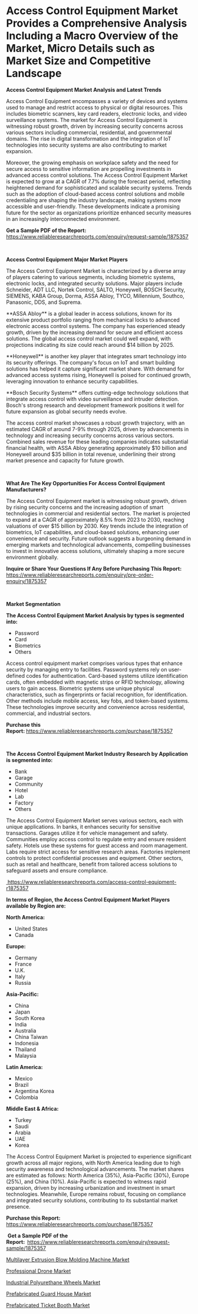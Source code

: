 <p><h1>Access Control Equipment Market Provides a Comprehensive Analysis Including a Macro Overview of the Market, Micro Details such as Market Size and Competitive Landscape</h1></p><p><strong>Access Control Equipment Market Analysis and Latest Trends</strong></p>
<p><p>Access Control Equipment encompasses a variety of devices and systems used to manage and restrict access to physical or digital resources. This includes biometric scanners, key card readers, electronic locks, and video surveillance systems. The market for Access Control Equipment is witnessing robust growth, driven by increasing security concerns across various sectors including commercial, residential, and governmental domains. The rise in digital transformation and the integration of IoT technologies into security systems are also contributing to market expansion.</p><p>Moreover, the growing emphasis on workplace safety and the need for secure access to sensitive information are propelling investments in advanced access control solutions. The Access Control Equipment Market is expected to grow at a CAGR of 7.7% during the forecast period, reflecting heightened demand for sophisticated and scalable security systems. Trends such as the adoption of cloud-based access control solutions and mobile credentialing are shaping the industry landscape, making systems more accessible and user-friendly. These developments indicate a promising future for the sector as organizations prioritize enhanced security measures in an increasingly interconnected environment.</p></p>
<p><strong>Get a Sample PDF of the Report:&nbsp;</strong> <a href="https://www.reliableresearchreports.com/enquiry/request-sample/1875357?utm_campaign=36&utm_medium=2&utm_source=Github&utm_content=ia&utm_term=19022025&utm_id=access-control-equipment">https://www.reliableresearchreports.com/enquiry/request-sample/1875357</a></p>
<p>&nbsp;</p>
<p><strong>Access Control Equipment Major Market Players</strong></p>
<p><p>The Access Control Equipment Market is characterized by a diverse array of players catering to various segments, including biometric systems, electronic locks, and integrated security solutions. Major players include Schneider, ADT LLC, Nortek Control, SALTO, Honeywell, BOSCH Security, SIEMENS, KABA Group, Dorma, ASSA Abloy, TYCO, Millennium, Southco, Panasonic, DDS, and Suprema. </p><p>**ASSA Abloy** is a global leader in access solutions, known for its extensive product portfolio ranging from mechanical locks to advanced electronic access control systems. The company has experienced steady growth, driven by the increasing demand for secure and efficient access solutions. The global access control market could well expand, with projections indicating its size could reach around $14 billion by 2025.</p><p>**Honeywell** is another key player that integrates smart technology into its security offerings. The company's focus on IoT and smart building solutions has helped it capture significant market share. With demand for advanced access systems rising, Honeywell is poised for continued growth, leveraging innovation to enhance security capabilities.</p><p>**Bosch Security Systems** offers cutting-edge technology solutions that integrate access control with video surveillance and intruder detection. Bosch's strong research and development framework positions it well for future expansion as global security needs evolve.</p><p>The access control market showcases a robust growth trajectory, with an estimated CAGR of around 7-9% through 2025, driven by advancements in technology and increasing security concerns across various sectors. Combined sales revenue for these leading companies indicates substantial financial health, with ASSA Abloy generating approximately $10 billion and Honeywell around $35 billion in total revenue, underlining their strong market presence and capacity for future growth.</p></p>
<p>&nbsp;</p>
<p><strong>What Are The Key Opportunities For Access Control Equipment Manufacturers?</strong></p>
<p><p>The Access Control Equipment market is witnessing robust growth, driven by rising security concerns and the increasing adoption of smart technologies in commercial and residential sectors. The market is projected to expand at a CAGR of approximately 8.5% from 2023 to 2030, reaching valuations of over $15 billion by 2030. Key trends include the integration of biometrics, IoT capabilities, and cloud-based solutions, enhancing user convenience and security. Future outlook suggests a burgeoning demand in emerging markets and technological advancements, compelling businesses to invest in innovative access solutions, ultimately shaping a more secure environment globally.</p></p>
<p><strong>Inquire or Share Your Questions If Any Before Purchasing This Report:</strong> <a href="https://www.reliableresearchreports.com/enquiry/pre-order-enquiry/1875357?utm_campaign=36&utm_medium=2&utm_source=Github&utm_content=ia&utm_term=19022025&utm_id=access-control-equipment">https://www.reliableresearchreports.com/enquiry/pre-order-enquiry/1875357</a></p>
<p>&nbsp;</p>
<p><strong>Market Segmentation</strong></p>
<p><strong>The Access Control Equipment Market Analysis by types is segmented into:</strong></p>
<p><ul><li>Password</li><li>Card</li><li>Biometrics</li><li>Others</li></ul></p>
<p><p>Access control equipment market comprises various types that enhance security by managing entry to facilities. Password systems rely on user-defined codes for authentication. Card-based systems utilize identification cards, often embedded with magnetic strips or RFID technology, allowing users to gain access. Biometric systems use unique physical characteristics, such as fingerprints or facial recognition, for identification. Other methods include mobile access, key fobs, and token-based systems. These technologies improve security and convenience across residential, commercial, and industrial sectors.</p></p>
<p><strong>Purchase this Report:&nbsp;</strong><a href="https://www.reliableresearchreports.com/purchase/1875357?utm_campaign=36&utm_medium=2&utm_source=Github&utm_content=ia&utm_term=19022025&utm_id=access-control-equipment">https://www.reliableresearchreports.com/purchase/1875357</a></p>
<p>&nbsp;</p>
<p><strong>The Access Control Equipment Market Industry Research by Application is segmented into:</strong></p>
<p><ul><li>Bank</li><li>Garage</li><li>Community</li><li>Hotel</li><li>Lab</li><li>Factory</li><li>Others</li></ul></p>
<p><p>The Access Control Equipment Market serves various sectors, each with unique applications. In banks, it enhances security for sensitive transactions. Garages utilize it for vehicle management and safety. Communities employ access control to regulate entry and ensure resident safety. Hotels use these systems for guest access and room management. Labs require strict access for sensitive research areas. Factories implement controls to protect confidential processes and equipment. Other sectors, such as retail and healthcare, benefit from tailored access solutions to safeguard assets and ensure compliance.</p></p>
<p><a href="https://www.reliableresearchreports.com/access-control-equipment-r1875357?utm_campaign=36&utm_medium=2&utm_source=Github&utm_content=ia&utm_term=19022025&utm_id=access-control-equipment">&nbsp;https://www.reliableresearchreports.com/access-control-equipment-r1875357</a></p>
<p><strong>In terms of Region, the Access Control Equipment Market Players available by Region are:</strong></p>
<p>
    <p> <strong> North America: </strong>
        <ul>
            <li>United States</li>
            <li>Canada</li>
        </ul>
        </p> 
    <p> <strong> Europe: </strong>
        <ul>
            <li>Germany</li>
            <li>France</li>
            <li>U.K.</li>
            <li>Italy</li>
            <li>Russia</li>
        </ul>
        </p> 
    <p> <strong> Asia-Pacific: </strong>
        <ul>
            <li>China</li>
            <li>Japan</li>
            <li>South Korea</li>
            <li>India</li>
            <li>Australia</li>
            <li>China Taiwan</li>
            <li>Indonesia</li>
            <li>Thailand</li>
            <li>Malaysia</li>
        </ul>
        </p> 
    <p> <strong> Latin America: </strong>
        <ul>
            <li>Mexico</li>
            <li>Brazil</li>
            <li>Argentina Korea</li>
            <li>Colombia</li>
        </ul>
        </p> 
    <p> <strong> Middle East & Africa: </strong>
        <ul>
            <li>Turkey</li>
            <li>Saudi</li>
            <li>Arabia</li>
            <li>UAE</li>
            <li>Korea</li>
        </ul>
    </p>
    </p>
<p><p>The Access Control Equipment Market is projected to experience significant growth across all major regions, with North America leading due to high security awareness and technological advancements. The market shares are estimated as follows: North America (35%), Asia-Pacific (30%), Europe (25%), and China (10%). Asia-Pacific is expected to witness rapid expansion, driven by increasing urbanization and investment in smart technologies. Meanwhile, Europe remains robust, focusing on compliance and integrated security solutions, contributing to its substantial market presence.</p></p>
<p><strong>Purchase this Report: </strong><a href="https://www.reliableresearchreports.com/purchase/1875357?utm_campaign=36&utm_medium=2&utm_source=Github&utm_content=ia&utm_term=19022025&utm_id=access-control-equipment">https://www.reliableresearchreports.com/purchase/1875357</a></p>
<p>&nbsp;<strong>Get a Sample PDF of the Report:&nbsp;&nbsp;</strong><a href="https://www.reliableresearchreports.com/enquiry/request-sample/1875357?utm_campaign=36&utm_medium=2&utm_source=Github&utm_content=ia&utm_term=19022025&utm_id=access-control-equipment">https://www.reliableresearchreports.com/enquiry/request-sample/1875357</a></p>
<p><strong></strong></p>
<p><p><a href="https://github.com/raeezkenedz/Market-Research-Report-List-1/blob/main/multilayer-extrusion-blow-molding-machine-market.md?utm_campaign=36&utm_medium=2&utm_source=Github&utm_content=ia&utm_term=19022025&utm_id=access-control-equipment">Multilayer Extrusion Blow Molding Machine Market</a></p><p><a href="https://github.com/pelahotayabe/Market-Research-Report-List-1/blob/main/professional-drone-market.md?utm_campaign=36&utm_medium=2&utm_source=Github&utm_content=ia&utm_term=19022025&utm_id=access-control-equipment">Professional Drone Market</a></p><p><a href="https://github.com/binnazcassam/Market-Research-Report-List-1/blob/main/industrial-polyurethane-wheels-market.md?utm_campaign=36&utm_medium=2&utm_source=Github&utm_content=ia&utm_term=19022025&utm_id=access-control-equipment">Industrial Polyurethane Wheels Market</a></p><p><a href="https://github.com/elitasvimal/Market-Research-Report-List-1/blob/main/prefabricated-guard-house-market.md?utm_campaign=36&utm_medium=2&utm_source=Github&utm_content=ia&utm_term=19022025&utm_id=access-control-equipment">Prefabricated Guard House Market</a></p><p><a href="https://github.com/meuskocov/Market-Research-Report-List-1/blob/main/prefabricated-ticket-booth-market.md?utm_campaign=36&utm_medium=2&utm_source=Github&utm_content=ia&utm_term=19022025&utm_id=access-control-equipment">Prefabricated Ticket Booth Market</a></p></p>